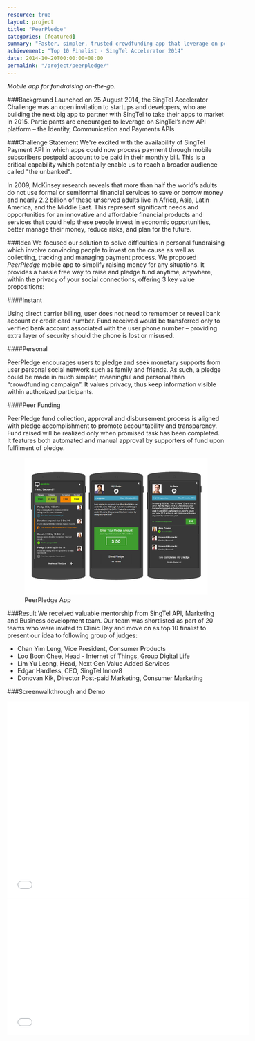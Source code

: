 ```yaml
---
resource: true
layout: project
title: "PeerPledge"
categories: [featured]
summary: "Faster, simpler, trusted crowdfunding app that leverage on personal network and direct carrier billing technology"
achievement: "Top 10 Finalist - SingTel Accelerator 2014"
date: 2014-10-20T00:00:00+08:00
permalink: "/project/peerpledge/"
---
```


*Mobile app for fundraising on-the-go.*

###Background
Launched on 25 August 2014, the SingTel Accelerator Challenge was an open invitation to startups and developers, who are building the next big app to partner with SingTel to take their apps to market in 2015. Participants are encouraged to leverage on SingTel’s new API platform – the Identity, Communication and Payments APIs

###Challenge Statement
We're excited with the availability of SingTel Payment API in which apps could now process payment through mobile subscribers postpaid account to be paid in their monthly bill. This is a critical capability which potentially enable us to reach a broader audience called "the unbanked".

In 2009, McKinsey research reveals that more than half the world’s adults do not use formal or semiformal financial services to save or borrow money and nearly 2.2 billion of these unserved adults live in Africa, Asia, Latin America, and the Middle East. This represent significant needs and opportunities for an innovative and affordable financial products and services that could help these people invest in economic opportunities, better manage their money, reduce risks, and plan for the future.

###Idea
We focused our solution to solve difficulties in personal fundraising which involve convincing people to invest on the cause as well as collecting, tracking and managing payment process. We proposed *PeerPledge* mobile app to simplify raising money for any situations. It provides a hassle free way to raise and pledge fund anytime, anywhere, within the privacy of your social connections, offering 3 key value propositions:  

####Instant

Using direct carrier billing, user does not need to remember or reveal bank account or credit card number. Fund received would be transferred only to verified bank account associated with the user phone number – providing extra layer of security should the phone is lost or misused.

####Personal

PeerPledge encourages users to pledge and seek monetary supports from user personal social network such as family and friends. As such, a pledge could be made in much simpler, meaningful and personal than “crowdfunding campaign”. It values privacy, thus keep information visible within authorized participants. 

####Peer Funding

PeerPledge fund collection, approval and disbursement process is aligned with pledge accomplishment to promote accountability and transparency. Fund raised will be realized only when promised task has been completed. It features both automated and manual approval by supporters of fund upon fulfilment of pledge.

<figure >
	<img src="/images/Project-PeerPledge.jpg" alt="image">
	<figcaption>PeerPledge App</figcaption>
</figure>

###Result
We received valuable mentorship from SingTel API, Marketing and Business development team. Our team was shortlisted as part of 20 teams who were invited to Clinic Day and move on as top 10 finalist to present our idea to following group of judges:

  * Chan Yim Leng, Vice President, Consumer Products
  * Loo Boon Chee, Head - Internet of Things, Group Digital Life
  * Lim Yu Leong, Head, Next Gen Value Added Services
  * Edgar Hardless, CEO, SingTel Innov8
  * Donovan Kik, Director Post-paid Marketing, Consumer Marketing

###Screenwalkthrough and Demo
<iframe src="//www.slideshare.net/slideshow/embed_code/39335726" width="560" height="456" frameborder="0" marginwidth="0" marginheight="0" scrolling="no">&nbsp;</iframe>

<iframe src="//www.youtube.com/embed/phDeYFexOeg?rel=0" width="560" height="315" frameborder="0" allowfullscreen="allowfullscreen">&nbsp;</iframe>
